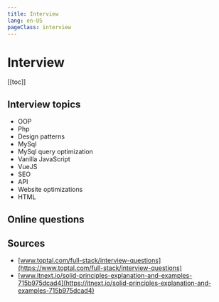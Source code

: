 ```yaml
---
title: Interview
lang: en-US
pageClass: interview
---
```

# Interview
 [[toc]]
 
## Interview topics
- OOP
- Php
- Design patterns
- MySql
- MySql query optimization
- Vanilla JavaScript
- VueJS
- SEO
- API
- Website optimizations
- HTML

## Online questions

## Sources
- [www.toptal.com/full-stack/interview-questions](https://www.toptal.com/full-stack/interview-questions)
- [www.itnext.io/solid-principles-explanation-and-examples-715b975dcad4](https://itnext.io/solid-principles-explanation-and-examples-715b975dcad4)
